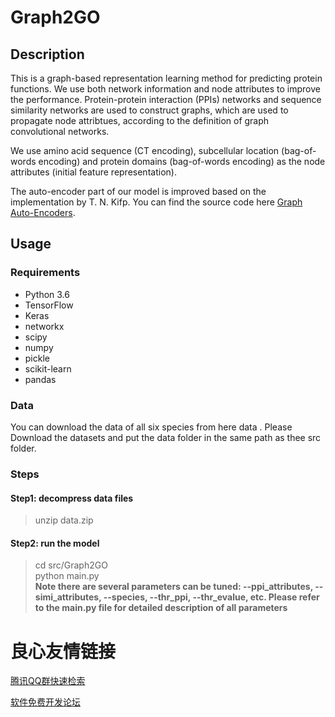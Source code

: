 # Graph2GO
## Description
This is a graph-based representation learning method for predicting protein functions. We use both network information and node attributes to improve the performance. Protein-protein interaction (PPIs) networks and sequence similarity networks are used to construct graphs, which are used to propagate node attribtues, according to the definition of graph convolutional networks.

We use amino acid sequence (CT encoding), subcellular location (bag-of-words encoding) and protein domains (bag-of-words encoding) as the node attributes (initial feature representation).

The auto-encoder part of our model is improved based on the implementation by T. N. Kifp. You can find the source code here [Graph Auto-Encoders](https://github.com/tkipf/gae). 

## Usage
### Requirements
- Python 3.6
- TensorFlow
- Keras
- networkx
- scipy
- numpy
- pickle
- scikit-learn
- pandas

### Data
You can download the data of all six species from here  data . Please Download the datasets and put the data folder in the same path as thee src folder.

### Steps
#### Step1: decompress data files
> unzip data.zip

#### Step2: run the model
> cd src/Graph2GO     
> python main.py    
> **Note there are several parameters can be tuned: --ppi_attributes, --simi_attributes, --species, --thr_ppi, --thr_evalue, etc. Please refer to the main.py file for detailed description of all parameters**


 # 良心友情链接

[腾讯QQ群快速检索](http://u.720life.cn/s/8cf73f7c)

[软件免费开发论坛](http://u.720life.cn/s/bbb01dc0)